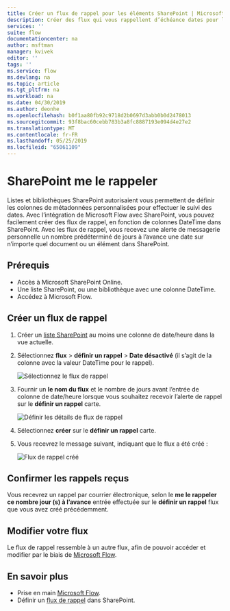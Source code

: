 ```yaml
---
title: Créer un flux de rappel pour les éléments SharePoint | Microsoft Docs
description: Créer des flux qui vous rappellent d’échéance dates pour les éléments SharePoint.
services: ''
suite: flow
documentationcenter: na
author: msftman
manager: kvivek
editor: ''
tags: ''
ms.service: flow
ms.devlang: na
ms.topic: article
ms.tgt_pltfrm: na
ms.workload: na
ms.date: 04/30/2019
ms.author: deonhe
ms.openlocfilehash: b0f1aa80fb92c9718d2b0697d3abb0b0d2478013
ms.sourcegitcommit: 93f8bac60cebb783b3a8fc8887193e094d4e27e2
ms.translationtype: MT
ms.contentlocale: fr-FR
ms.lasthandoff: 05/25/2019
ms.locfileid: "65061109"
---
```

# <a name="sharepoint-remind-me"></a>SharePoint me le rappeler

Listes et bibliothèques SharePoint autorisaient vous permettent de définir les colonnes de métadonnées personnalisées pour effectuer le suivi des dates. Avec l’intégration de Microsoft Flow avec SharePoint, vous pouvez facilement créer des flux de rappel, en fonction de colonnes DateTime dans SharePoint. Avec les flux de rappel, vous recevez une alerte de messagerie personnelle un nombre prédéterminé de jours à l’avance une date sur n’importe quel document ou un élément dans SharePoint.

## <a name="prerequisites"></a>Prérequis
- Accès à Microsoft SharePoint Online.
- Une liste SharePoint, ou une bibliothèque avec une colonne DateTime.
- Accédez à Microsoft Flow.

## <a name="create-a-reminder-flow"></a>Créer un flux de rappel

 1. Créer un [liste SharePoint](https://support.office.com/article/Create-a-list-in-SharePoint-0D397414-D95F-41EB-ADDD-5E6EFF41B083) au moins une colonne de date/heure dans la vue actuelle. 
 1. Sélectionnez **flux** > **définir un rappel** > **Date désactivé** (il s’agit de la colonne avec la valeur DateTime pour le rappel).

     ![Sélectionnez le flux de rappel](media/create-sharepoint-reminder-flows/select-reminder-flow.png)

1. Fournir un **le nom du flux** et le nombre de jours avant l’entrée de colonne de date/heure lorsque vous souhaitez recevoir l’alerte de rappel sur le **définir un rappel** carte.

    ![Définir les détails de flux de rappel](media/create-sharepoint-reminder-flows/set-reminder-details.png)

1. Sélectionnez **créer** sur le **définir un rappel** carte.

1. Vous recevrez le message suivant, indiquant que le flux a été créé :

    ![Flux de rappel créé](media/create-sharepoint-reminder-flows/success.png)
    

## <a name="confirm-reminders-received"></a>Confirmer les rappels reçus

Vous recevrez un rappel par courrier électronique, selon le **me le rappeler ce nombre jour (s) à l’avance** entrée effectuée sur le **définir un rappel** flux que vous avez créé précédemment. 

## <a name="edit-your-flow"></a>Modifier votre flux

Le flux de rappel ressemble à un autre flux, afin de pouvoir accéder et modifier par le biais de [Microsoft Flow](https://flow.microsoft.com).

## <a name="learn-more"></a>En savoir plus

- Prise en main [Microsoft Flow](https://flow.microsoft.com).
- Définir un [flux de rappel](https://support.office.com/article/set-a-reminder-flow-23c0e172-1fc1-4ac8-a9db-cd0b81d634d8) dans SharePoint.


